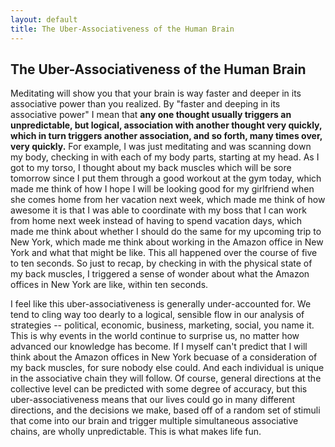 ```yaml
---
layout: default
title: The Uber-Associativeness of the Human Brain
---
```

## The Uber-Associativeness of the Human Brain
Meditating will show you that your brain is way faster and deeper in its associative power than you realized. By "faster and deeping in its associative power" I mean that **any one thought usually triggers an unpredictable, but logical, association with another thought very quickly, which in turn triggers another association, and so forth, many times over, very quickly.** For example, I was just meditating and was scanning down my body, checking in with each of my body parts, starting at my head. As I got to my torso, I thought about my back muscles which will be sore tomorrow since I put them through a good workout at the gym today, which made me think of how I hope I will be looking good for my girlfriend when she comes home from her vacation next week, which made me think of how awesome it is that I was able to coordinate with my boss that I can work from home next week instead of having to spend vacation days, which made me think about whether I should do the same for my upcoming trip to New York, which made me think about working in the Amazon office in New York and what that might be like. This all happened over the course of five to ten seconds. So just to recap, by checking in with the physical state of my back muscles, I triggered a sense of wonder about what the Amazon offices in New York are like, within ten seconds.

I feel like this uber-associativeness is generally under-accounted for. We tend to cling way too dearly to a logical, sensible flow in our analysis of strategies -- political, economic, business, marketing, social, you name it. This is why events in the world continue to surprise us, no matter how advanced our knowledge has become. If I myself can't predict that I will think about the Amazon offices in New York becuase of a consideration of my back muscles, for sure nobody else could. And each individual is unique in the associative chain they will follow. Of course, general directions at the collective level can be predicted with some degree of accuracy, but this uber-associativeness means that our lives could go in many different directions, and the decisions we make, based off of a random set of stimuli that come into our brain and trigger multiple simultaneous associative chains, are wholly unpredictable. This is what makes life fun.
